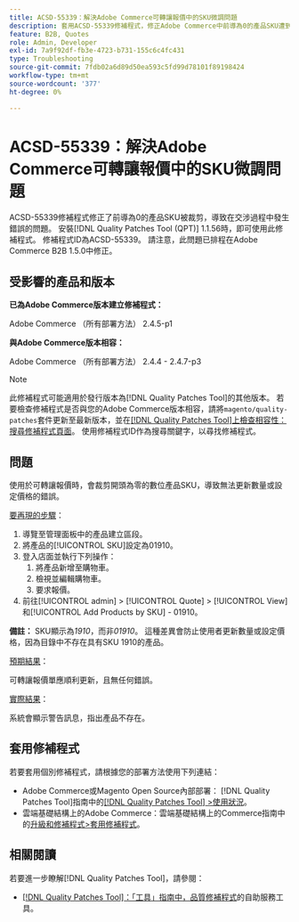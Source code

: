 ```yaml
---
title: ACSD-55339：解決Adobe Commerce可轉讓報價中的SKU微調問題
description: 套用ACSD-55339修補程式，修正Adobe Commerce中前導為0的產品SKU遭到修剪，而造成交涉錯誤的問題。
feature: B2B, Quotes
role: Admin, Developer
exl-id: 7a9f92df-fb3e-4723-b731-155c6c4fc431
type: Troubleshooting
source-git-commit: 7fdb02a6d89d50ea593c5fd99d78101f89198424
workflow-type: tm+mt
source-wordcount: '377'
ht-degree: 0%

---
```


# ACSD-55339：解決Adobe Commerce可轉讓報價中的SKU微調問題

ACSD-55339修補程式修正了前導為0的產品SKU被裁剪，導致在交涉過程中發生錯誤的問題。 安裝[!DNL Quality Patches Tool (QPT)] 1.1.56時，即可使用此修補程式。 修補程式ID為ACSD-55339。 請注意，此問題已排程在Adobe Commerce B2B 1.5.0中修正。

## 受影響的產品和版本

**已為Adobe Commerce版本建立修補程式：**

Adobe Commerce （所有部署方法） 2.4.5-p1

**與Adobe Commerce版本相容：**

Adobe Commerce （所有部署方法） 2.4.4 - 2.4.7-p3

>[!NOTE]
>
>此修補程式可能適用於發行版本為[!DNL Quality Patches Tool]的其他版本。 若要檢查修補程式是否與您的Adobe Commerce版本相容，請將`magento/quality-patches`套件更新至最新版本，並在[[!DNL Quality Patches Tool]上檢查相容性：搜尋修補程式頁面](https://experienceleague.adobe.com/tools/commerce-quality-patches/index.html?lang=zh-Hant)。 使用修補程式ID作為搜尋關鍵字，以尋找修補程式。

## 問題

使用於可轉讓報價時，會裁剪開頭為零的數位產品SKU，導致無法更新數量或設定價格的錯誤。

<u>要再現的步驟</u>：

1. 導覽至管理面板中的產品建立區段。
1. 將產品的[!UICONTROL SKU]設定為01910。
1. 登入店面並執行下列操作：
   1. 將產品新增至購物車。
   1. 檢視並編輯購物車。
   1. 要求報價。
1. 前往[!UICONTROL admin] > [!UICONTROL Quote] > [!UICONTROL View]和[!UICONTROL Add Products by SKU] - 01910。

**備註：** SKU顯示為&#x200B;*1910*，而非&#x200B;*01910*。 這種差異會防止使用者更新數量或設定價格，因為目錄中不存在具有SKU 1910的產品。

<u>預期結果</u>：

可轉讓報價單應順利更新，且無任何錯誤。

<u>實際結果</u>：

系統會顯示警告訊息，指出產品不存在。

## 套用修補程式

若要套用個別修補程式，請根據您的部署方法使用下列連結：

* Adobe Commerce或Magento Open Source內部部署： [!DNL Quality Patches Tool]指南中的[[!DNL Quality Patches Tool] >使用狀況](/help/tools/quality-patches-tool/usage.md)。
* 雲端基礎結構上的Adobe Commerce：雲端基礎結構上的Commerce指南中的[升級和修補程式>套用修補程式](https://experienceleague.adobe.com/docs/commerce-cloud-service/user-guide/develop/upgrade/apply-patches.html?lang=zh-Hant)。


## 相關閱讀

若要進一步瞭解[!DNL Quality Patches Tool]，請參閱：

* [[!DNL Quality Patches Tool]：「工具」指南中，品質修補程式](/help/tools/quality-patches-tool/quality-patches-tool-to-self-serve-quality-patches.md)的自助服務工具。
